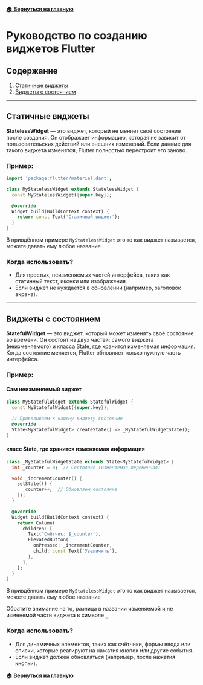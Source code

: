 **[🏠 Вернуться на главную](README.md)**

# Руководство по созданию виджетов Flutter

## Содержание

1. [Статичные виджеты](#Статичные-виджеты)
2. [Виджеты с состоянием](#виджеты-с-состоянием)

---

## Статичные виджеты

**StatelessWidget** — это виджет, который не меняет своё состояние после создания. Он отображает информацию, которая не зависит от пользовательских действий или внешних изменений. Если данные для такого виджета изменятся, Flutter полностью перестроит его заново.

### Пример:

```dart
import 'package:flutter/material.dart';

class MyStatelessWidget extends StatelessWidget {
  const MyStatelessWidget({super.key});

  @override
  Widget build(BuildContext context) {
    return const Text('Статичный виджет');
  }
}
```

В привдённом примере `MyStatelessWidget` это то как виджет называется, можете давать ему любое название

### Когда использовать?

- Для простых, неизменяемых частей интерфейса, таких как статичный текст, иконки или изображения.
- Если виджет не нуждается в обновлении (например, заголовок экрана).

---

## Виджеты с состоянием

**StatefulWidget** — это виджет, который может изменять своё состояние во времени. Он состоит из двух частей: самого виджета (неизменяемого) и класса State, где хранится изменяемая информация. Когда состояние меняется, Flutter обновляет только нужную часть интерфейса.

### Пример:

#### Сам неизменяемый виджет
```dart
class MyStatefulWidget extends StatefulWidget {
  const MyStatefulWidget({super.key});

  // Привязываем к нашему виджету состояние
  @override
  State<MyStatefulWidget> createState() => _MyStatefulWidgetState();
}
```
#### класс State, где хранится изменяемая информация
```dart
class _MyStatefulWidgetState extends State<MyStatefulWidget> {
  int _counter = 0;  // Состояние (изменяемая переменная)

  void _incrementCounter() {
    setState(() {
      _counter++;  // Обновляем состояние
    });
  }

  @override
  Widget build(BuildContext context) {
    return Column(
      children: [
        Text('Счётчик: $_counter'),
        ElevatedButton(
          onPressed: _incrementCounter,
          child: const Text('Увеличить'),
        ),
      ],
    );
  }
}
```

В привдённом примере `MyStatelessWidget` это то как виджет называется, можете давать ему любое название

Обратите внимание на то, разница в названии изменяемой и не изменемой части виджета в символе `_`

### Когда использовать?

- Для динамичных элементов, таких как счётчики, формы ввода или списки, которые реагируют на нажатия кнопок или другие события.
- Если виджет должен обновляться (например, после нажатия кнопки).

**[🏠 Вернуться на главную](README.md)**
